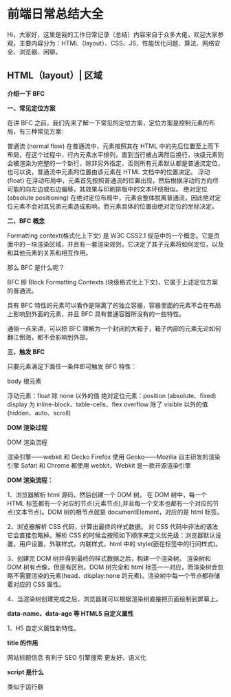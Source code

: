 # **前端日常总结大全**

Hi，大家好，这里是我的工作日常记录（总结）内容来自于众多大佬，欢迎大家参观，主要内容分为：HTML（layout）、CSS、JS、性能优化问题、算法、网络安全、浏览器、闲聊。

## **HTML（layout）| 区域**

**介绍一下 BFC**

**一、常见定位方案**

在讲 BFC 之前，我们先来了解一下常见的定位方案，定位方案是控制元素的布局，有三种常见方案:

普通流 (normal flow)
在普通流中，元素按照其在 HTML 中的先后位置至上而下布局，在这个过程中，行内元素水平排列，直到当行被占满然后换行，块级元素则会被渲染为完整的一个新行，除非另外指定，否则所有元素默认都是普通流定位，也可以说，普通流中元素的位置由该元素在 HTML 文档中的位置决定。
浮动 (float)
在浮动布局中，元素首先按照普通流的位置出现，然后根据浮动的方向尽可能的向左边或右边偏移，其效果与印刷排版中的文本环绕相似。
绝对定位 (absolute positioning)
在绝对定位布局中，元素会整体脱离普通流，因此绝对定位元素不会对其兄弟元素造成影响，而元素具体的位置由绝对定位的坐标决定。

**二、BFC 概念**

Formatting context(格式化上下文) 是 W3C CSS2.1 规范中的一个概念。它是页面中的一块渲染区域，并且有一套渲染规则，它决定了其子元素将如何定位，以及和其他元素的关系和相互作用。

那么 BFC 是什么呢？

BFC 即 Block Formatting Contexts (块级格式化上下文)，它属于上述定位方案的普通流。

具有 BFC 特性的元素可以看作是隔离了的独立容器，容器里面的元素不会在布局上影响到外面的元素，并且 BFC 具有普通容器所没有的一些特性。

通俗一点来讲，可以把 BFC 理解为一个封闭的大箱子，箱子内部的元素无论如何翻江倒海，都不会影响到外部。

**三、触发 BFC**

只要元素满足下面任一条件即可触发 BFC 特性：

body 根元素

浮动元素：float 除 none 以外的值
绝对定位元素：position (absolute、fixed)
display 为 inline-block、table-cells、flex
overflow 除了 visible 以外的值 (hidden、auto、scroll)

**DOM 渲染过程**

DOM 渲染流程

渲染引擎——webkit 和 Gecko
Firefox 使用 Geoko——Mozilla 自主研发的渲染引擎
Safari 和 Chrome 都使用 webkit，Webkit 是一款开源渲染引擎

**DOM 渲染流程：**

1、浏览器解析 html 源码，然后创建一个 DOM 树。
在 DOM 树中，每一个 HTML 标签都有一个对应的节点(元素节点),并且每一个文本也都有一个对应的节点(文本节点)。DOM 树的根节点就是 documentElement，对应的是 html 标签。

2、浏览器解析 CSS 代码，计算出最终的样式数据。
对 CSS 代码中非法的语法它会直接忽略掉。解析 CSS 的时候会按照如下顺序来定义优先级：浏览器默认设置，用户设置，外联样式，内联样式，html 中的 style(嵌在标签中的行间样式)。

3、创建完 DOM 树并得到最终的样式数据之后，构建一个渲染树。
渲染树和 DOM 树有点像，但是有区别。DOM 树完全和 html 标签一一对应，而渲染树会忽略不需要渲染的元素(head、display:none 的元素)。渲染树中每一个节点都存储着对应的 CSS 属性。

4、当渲染树创建完成之后，浏览器就可以根据渲染树直接把页面绘制到屏幕上。

**data-name、data-age 等 HTML5 自定义属性**

1、H5 自定义属性新特性。

**title 的作用**

网站标题信息
有利于 SEO 引擎搜索
更友好、语义化

**script 是什么**

类似于运行器 <script>标签，立刻唤醒 JavaScript 解析器来解析 js 代码。

**defer 和 async 的区别**

1、 `<script src="script.js">` 没有 defer 或 async,浏览器会立即加载并执行指定的脚本,“立即”指的是在渲染该 script 标签之下的文档元素之前,也就是说不等待后续载入的文档元素,读到就加载并执行。

2、` <script async src="script.js">` 有 async,加载和渲染后续文档元素的过程将和 script.js 的加载与执行并行进行（异步）。

3、 `<script defer src="myscript.js">` 有 defer,加载后续文档元素的过程将和 script.js 的加载并行进行（异步）,但是 script.js 的执行要在所有元素解析完成之后,DOMContentLoaded 事件触发之前完成。

从实用角度来说,首先把所有脚本都丢到 </body> 之前是最佳实践,因为对于旧浏览器来说这是唯一的优化选择,此法可保证非脚本的其他一切元素能够以最快的速度得到加载和解析。
defer 和 async 在网络读取（下载）这块儿是一样的,都是异步的（相较于 HTML 解析）
它俩的差别在于脚本下载完之后何时执行,显然 defer 是最接近我们对于应用脚本加载和执行的要求的。
关于 defer,此图未尽之处在于它是按照加载顺序执行脚本的,这一点要善加利用
async 则是一个乱序执行的主,反正对它来说脚本的加载和执行是紧紧挨着的,所以不管你声明的顺序如何,只要它加载完了就会立刻执行
仔细想想,async 对于应用脚本的用处不大,因为它完全不考虑依赖（哪怕是最低级的顺序执行）,不过它对于那些可以不依赖任何脚本或不被任何脚本依赖的脚本来说却是非常合适的

## **CSS | 区域**

**CSS 水平垂直居中**

1.position

    .center {
        background: red;
        width: 100px;
        height: 100px;
        position: absolute;
        top: 0;
        bottom: 0;
        left: 0;
        right: 0;
        margin: auto;
      }

       /* or */

      .center {
        background: red;
        width: 100px;
        height: 100px;
        position: absolute;
        top: 50%;
        left: 50%;
        margin: -50px 0 0 -50px;
      }

元素宽高未知 css

    .center {
        color: red;
        position: absolute;
        top: 50%;
        left: 50%;
        transform: translate(-50%,-50%);
      }

2.flex 布局

```html
<div class="wrap">
  <div class="item">test</div>
</div>
```

    .wrap {
        width: 100%;
        height: 100vh;
        display: flex;
        align-items: center;
        justify-content: center;
      }
      .item {
        color: red;
      }

3.使用伪类

```html
<div class="wrap">
  <div class="item">test</div>
</div>
```

    .wrap {
        width: 100%;
        height: 100%;
        background-color: #009ef4;
        text-align: center;
        position: absolute;
        top: 0;
        left: 0;
      }

      .wrap:after {
        display: inline-block;
        content: '';
        width: 0;
        height: 100%;
        vertical-align: middle;
      }

      .item {
        color: red;
        display: inline-block;
        vertical-align: middle;
      }

4.使用表格

```html
<div class="wrap">
  <div class="item">test</div>
</div>
```

    .wrap {
        width: 100%;
        height: 100vh;
        display: table;
      }

      .item {
        color: #F00;
        display: table-cell;
        vertical-align: middle;
        text-align: center;
      }

**盒模型**

CSS 盒模型本质上是一个盒子，封装周围的 HTML 元素，它包括：边距，边框，填充，和实际内容。

内容(content)、内边距(padding)、边框(border)、外边距(margin)， CSS 盒子模型都具备这些属性。

**标准盒模型和怪异盒模型的区别**

css 盒模型本质是一个盒子，它由边距、边框、填充和实际内容组成。盒模型能够让我们在其他元素和周边元素边框之间的空间放置元素。

标准盒与怪异盒的区别在于他们的总宽度的计算公式不一样。标准模式下总宽度=width+margin（左右）+padding（左右）border（左右）；怪异模式下总宽度=width+margin（左右）（就是说 width 已经包含了 padding 和 border 值）。标准模式下如果定义的 DOCTYPE 缺失，则在 ie6、ie7、ie8 下汇触发怪异模式。当设置为 box-sizing:content-box 时，将采用标准模式解析计算，也是默认模式；当设置为 box-sizing:border-box 时，将采用怪异模式解析计算;

**宽度不定，如何实现三个元素按照 1：1：1 布局**

父元素：display: flex;
子集：flex:1;

## **JS | 区域**

**JS 实现深浅拷贝**

```html

浅拷贝 // 1. ...实现 let copy1 = {...{x:1}} 

// 2. Object.assign实现 
let copy2 =Object.assign({}, {x:1}) 深拷贝

// 1. JOSN.stringify() //JSON.parse() 

let obj ={a: 1, b: {x: 3}} JSON.parse(JSON.stringify(obj)) 

// 2. 递归拷贝 function

	deepClone(obj) { 
		let copy = obj instanceof Array ? [] : {}
		for (let i in obj) {
			if (obj.hasOwnProperty(i)) {
				copy[i] = typeof obj[i] === 'object' ?
				deepClone(obj[i]) : obj[i]
			} 
		}
		return copy 
	}

```

**作用域和作用域链**

一、作用域
在 Javascript 中，作用域分为 全局作用域 和 函数作用域
全局作用域：
代码在程序的任何地方都能被访问，window 对象的内置属性都拥有全局作用域。
函数作用域：
在固定的代码片段才能被访问

二、作用域链一般情况下，变量取值到 创建 这个变量 的函数的作用域中取值。
但是如果在当前作用域中没有查到值，就会向上级作用域去查，直到查到全局作用域，这么一个查找过程形成的链条就叫做作用域链。

**闭包&&原型链**

1. 闭包

概念：闭包就是能够读取其他函数内部变量的函数。由于在 Javascript 语言中，只有函数内部的子函数才能读取局部变量，因此可以把闭包简单理解成“定义在一个函数内部的函数”。所以，在本质上，闭包就是将函数内部和函数外部连接起来的一座桥梁。

例子：函数 b 就是一个闭包函数，用于获取函数 a 内部的变量 i。当函数 a 的内部函数 b，被函数 a 外的一个变量 c 引用的时候，就创建了一个闭包。

作用：闭包可以用在许多地方。它的最大用处有两个

可以读取函数内部的变量
让这些变量的值始终保持在内存中
注意事项：

1）由于闭包会使得函数中的变量都被保存在内存中，内存消耗很大，所以不能滥用闭包，否则会造成网页的性能问题，在 IE 中可能导致内存泄露。解决方法是，在退出函数之前，将不使用的局部变量全部删除。

2）闭包会在父函数外部，改变父函数内部变量的值。所以，如果你把父函数当作对象（object）使用，把闭包当作它的公用方法（Public Method），把内部变量当作它的私有属性（private value），这时一定要小心，不要随便改变父函数内部变量的值。

2.原型链

原型：所有的函数都有一个特殊的属性 prototype(原型)，prototype 属性是一个指针，指向的是一个对象(原型对象)，原型对象中的方法和属性都可以被函数的实例所共享。所谓的函数实例是指以函数作为构造函数创建的对象，这些对象实例都可以共享构造函数的原型的方法。

原型链：原型链是用于查找引用类型（对象）的属性，查找属性会沿着原型链依次进行，如果找到该属性会停止搜索并做相应的操作，否则将会沿着原型链依次查找直到结尾。常见的应用是用在创建对象和继承中。

**[JavaScript 运行机制](https://baijiahao.baidu.com/s?id=1615713540466951098&wfr=spider&for=pchttp:// "JavaScript运行机制")**

1、JavaScript 语言是单线程的，同一个时间只能做一件事；
2、遵循事件循环机制，当 JS 解析执行时，会被引擎分为两类任务，同步任务（synchronous） 和 异步任务（asynchronous）。对于同步任务来说，会被推到执行栈按顺序去执行这些任务。对于异步任务来说，当其可以被执行时，会被放到一个 任务队列（task queue） 里等待 JS 引擎去执行。当执行栈中的所有同步任务完成后，JS 引擎才会去任务队列里查看是否有任务存在，并将任务放到执行栈中去执行，执行完了又会去任务队列里查看是否有已经可以执行的任务。这种循环检查的机制，就叫做事件循环(Event Loop)。对于任务队列，其实是有更细的分类。其被分为 微任务（microtask）队列 & 宏任务（macrotask）队列。

**DOMContentLoaded 和 window.onload 的区别**

**何时触发这两个事件？**

1、当 onload 事件触发时，页面上所有的 DOM，样式表，脚本，图片，flash 都已经加载完成了。
2、当 DOMContentLoaded 事件触发时，仅当 DOM 加载完成，不包括样式表，图片，flash。

**DOM 事件流的顺序**

DOM 事件流包括三个阶段:
事件捕获阶段
处于目标阶段
事件冒泡阶段

事件捕获阶段 => 处于目标阶段 => 事件冒泡阶段
在这个过程中可以使用 event.stopPropagation();来阻止这个过程继续执行；
而 addEventListener（）的第三个参数为：true 则表示将事件绑定在捕获阶段，false 表示将事件绑定在冒泡阶段；

捕获阶段：从 window 对象传导到目标节点（上层传到底层）称为“捕获阶段”（capture phase），捕获阶段不会响应任何事件；
目标阶段：在目标节点上触发，称为“目标阶段”
冒泡阶段：从目标节点传导回 window 对象（从底层传回上层），称为“冒泡阶段”（bubbling phase）。事件代理即是利用事件冒泡的机制把里层所需要响应的事件绑定到外层；

![](https://img-blog.csdnimg.cn/2019011111581623.jpg)

**事件委托**

1、可以大量节省内存占用，减少事件注册，比如在 ul 上代理所有 li 的 click 事件就非常棒
2、可以实现当新增子对象时无需再次对其绑定（动态绑定事件）

**setTimeout、Promise、Async、Await 异步原理和执行顺序**

**ES6 的新增功能**

1.Default Parameters（默认参数） in ES6
2.Template Literals（模板对象） in ES6
3.Multi-line Strings （多行字符串）in ES6
4.Destructuring Assignment （解构赋值）in ES6
5.Arrow Functions in（箭头函数） ES6
6.Promises in ES6
7.Block-Scoped Constructs Let and Const（块作用域 let 和 const）
8.Classes （类）in ES6
9.Modules （模块）in ES6

```html
import虽然属于声明命令，但它是和export命令配合使用的。export命令用于规定模块的对外接口，import命令用于输入其他模块提供的功能。
```

ES6 为字符串扩展了几个新的 API：

```html
includes()：返回布尔值，表示是否找到了参数字符串。
startsWith()：返回布尔值，表示参数字符串是否在原字符串的头部。
endsWith()：返回布尔值，表示参数字符串是否在原字符串的尾部。
```

**src 和 href 区别**

href 用于建立当前页面与引用资源之间的关系（链接），而 src 则会替换当前标签。遇到 href，页面会并行加载后续内容；而 src 则不同，浏览器需要加载完毕 src 的内容才会继续往下走。


**通过解析过程了解 JavaScript**

什么是 Javascript 解析引擎？
Javascript 解析引擎（简称 Javascript 引擎），是一个程序，是浏览器引擎的一个部分。

每个浏览器的 Javascript 解析引擎都不相同（因为每个浏览器编写 Javascript 解析引擎的语言（C 或者 C++）以及解析原理都不相同）。标准的 Javascript 解析引擎会按照 ECMAScript 文档来实现。虽然每个浏览器的 Javascript 解析引擎不同，但 Javascript 的语言性质决定了 Javascript 关键的渲染原理仍然是动态执行 Javascript 字符串。只是词法分析、语法分析、变量赋值、字符串拼接的实现方式有所不同。

JavaScript 解析引擎到底是干什么的？
JavaScript 解析引擎就是根据 ECMAScript 定义的语言标准来动态执行 JavaScript 字符串。虽然之前说现在很多浏览器不全是按照标准来的，解释机制也不尽相同，但动态解析 JS 的过程还是分成两个阶段：语法检查阶段和运行阶段。

语法检查包括词法分析和语法分析，运行阶段又包括预解析和运行阶段（像 V8 引擎会将 JavaScript 字符串编译成二进制代码，此过程应该归到语法检查过程中）。

JavaScript 解析过程
在 JavaScript 解析过程中，如遇错误就直接跳出当前代码块，直接执行下一个 script 代码段。所以在同一个 script 内的代码段有错误的话就不会执行下去，但是不会影响下一个 script 内的代码段。

第一阶段：语法检查
语法检查也是 JavaScript 解析器的工作之一，包括 词法分析 和 语法分析，过程大致如下：

一：词法分析
词法分析：JavaScript 解释器先把 JavaScript 代码（字符串）的字符流按照 ECMAScript 标准转换为记号流。

```
例如：把字符流：

a = (b - c);
转换为记号流：

NAME "a"
EQUALS
OPEN_PARENTHESIS
NAME "b"
MINUS
NAME "c"
CLOSE_PARENTHESIS
SEMICOLON
```

二：语法分析
语法分析：JavaScript 语法分析器在经过词法分析后，将记号流按照 ECMAScript 标准把词法分析所产生的记号生成语法树。
通俗地说就是把从程序中收集的信息存储到数据结构中，每取一个词法记号，就送入语法分析器进行分析。

语法分析不做的事：去掉注释，自动生成文档，提供错误位置（可以通过记录行号来提供）。ECMAScript 标准如下：

var，if，else，break，continue 等是 JavaScript 的关键词
abstract，int，long 等是 JavaScript 保留词
怎么样算是数字、怎么样算是字符串等等
定义了操作符（+，-，=）等操作符
定义了 JavaScript 的语法
定义了对表达式，语句等标准的处理算法，比如遇到==该如何处理
……
当语法检查正确无误之后，就可以进入运行阶段了。

第二阶段：运行阶段
一：预解析
第一步：JavaScript 引擎将语法检查正确后生成的语法树复制到当前执行上下文中。
第二步：JavaScript 引擎会对语法树当中的变量声明、函数声明以及函数的形参进行属性填充。

“预解析”从语法检查阶段复制过来的信息如下：

内部变量表 varDecls：varDecls 保存的用 var 进行显式声明的局部变量。
内嵌函数表 funDecls：在“预解析”阶段，发现有函数定义的时候，除了记录函数的声明外，还会创建一个原型链对象（prototype）。
…其他的信息。
执行上下文（execution context）

（一）预解析阶段创建的执行上下文包括：变量对象、作用域链、this

变量对象（Variable Object）：由 var declaration、function declaration（变量声明、函数声明）、arguments（参数）构成。变量对象是以单例形式存在。
作用域链（Scope Chain）：variable object + all parent scopes（变量对象以及所有父级作用域）构成。
this 值：（thisValue）：content object。this 值在进入上下文阶段就确定了。一旦进入执行代码阶段，this 值就不会变了。
（二）“预解析”阶段创建执行上下文之后，还会对变量对象/活动对象（VO/AO）的一些属性填充数值。

函数的形参：执行上下文的变量对象的一个属性，其属性名就是形参的名字，其值就是实参的值；对于没有传递的参数，其值为 undefined。
函数声明：执行上下文的变量对象的一个属性，属性名和值都是函数对象创建出来的；如果变量对象已经包含了相同名字的属性，则会替换它的值。
变量声明：执行上下文的变量对象的一个属性，其属性名即为变量名，其值为 undefined；如果变量名和已经声明的函数名或者函数的参数名相同，则不会影响已经存在的函数声明的属性，该声明会被忽略掉，但其包含的赋值操作不会忽略。
变量对象/活动对象（VO/AO）填充的顺序也是按照以上顺序：函数的形参->函数声明->变量声明；在变量对象/活动对象（VO/AO）中权重高低也按照函数的形参->函数声明->变量声明顺序来。

如下代码：


```
    var a=1;
    function b(a) {
        alert(a);
    }
    var b;
    alert(b); // function b(a) { alert(a); }
    b();  //undefined
```


变量对象/活动对象（VO/AO）填充及优先顺序

以上代码在进入执行上下文时，按照函数的形参->函数声明->变量声明顺序来填充，并且优先权永远都是函数的形参>函数声明>变量声明，所以只要 alert(a)中的 a 是函数中的形参，就永远不会被函数和变量声明覆盖。就算没有赋值也是默认填充的 undefined 值。

第二部分：执行代码
经过“预解析”创建执行上下文之后，就进入执行代码阶段，VO/AO 就会重新赋予真实的值，“预解析”阶段赋予的 undefined 值会被覆盖。

此阶段才是程序真正进入执行阶段，Javascript 引擎会一行一行的读取并运行代码。此时那些变量都会重新赋值。

假如变量是定义在函数内的，而函数从头到尾都没被激活（调用）的话，则变量值永远都是 undefined 值。

进入了执行代码阶段，在“预解析”阶段所创建的任何东西可能都会改变，不仅仅是 VO/AO，this 和作用域链也会因为某些语句而改变，后面会讲到。

了解完 Javascript 的解析过程最后我们再来了解下 firebug 的控制台对 Javascript 的报错提示吧。

其实 firebug 的控制台也算是 JavaScript 的解释器，而且他们会提示我们哪行出现了错误或者错误发生在哪个时期，语法检查阶段错误，还是运行期错误。


```
如下：

    alert(var);// SyntaxError: syntax error 语法分析阶段错误 ：语法错误
    var=1;; // SyntaxError: missing variable name 语法分析阶段错误 ：var是保留字符，导致变量名丢失
    a=b=v // ReferenceError: v is not defined 运行期错误： v 是未定义的
    JavaScript错误信息)
```


有如此详细的错误提示，是不是就很快就知道代码中到底是哪里错了呢！

接下来我们详细来介绍执行上下文中的一个重要概念——作用域链。

作用域链（Scope Chain）

作用域链是处理标识符时进行变量查询的变量对象列表，每个执行上下文都有自己的变量对象：对于全局上下文而言，其变量对象就是全局对象本身；对于函数而言，其变量对象就是活动对象。

作用域链以及执行上下文的关系

在 Javascript 中只有函数能规定作用域，全局执行上下文中的 Scope 是全局上下文中的属性，也是最外层的作用域链。

函数的属性[[Scope]]是在“预解析”的时候就已经存在的了，它包含了所有上层变量对象，并一直保存在函数中。就算函数永远都没被激活（调用），[[Scope]]也都还是存在函数对象上。

创建执行上下文的 Scope 属性和进入执行上下文的过程如下：

Scope = AO + [[Scope]] //预解析时的 Scope 属性
Scope = [AO].concat([[Scope]]); //执行阶段，将 AO 添加到作用域链的最前端
执行上下文定义的 Scope 属性变化过程

执行上下文中的[AO]是函数的活动对象，而[[Scope]]则是该函数属性作用域。当前函数的 AO 永远是在最前面的，保存在堆栈上，而每当函数激活的时候，这些 AO 都会压栈到该堆栈上，查询变量是先从栈顶开始查找，也就是说作用域链的栈顶永远是当前正在执行的代码所在环境的 VO/AO（当函数调用结束后，则会从栈顶移除）。

通俗点讲就是：JavaScript 解释器通过作用域链将不同执行位置上的变量对象串连成列表，并借助这个列表帮助 JavaScript 解释器检索变量的值。作用域链相当于一个索引表，并通过编号来存储它们的嵌套关系。当 JavaScript 解释器检索变量的值，会按着这个索引编号进行快速查找，直到找到全局对象为止，如果没有找到值，则传递一个特殊的 undefined 值。

是不是又想到了一条 JavaScript 高效准则：为什么说在该函数内定义的变量，能减少函数嵌套能提高 JavaScript 的效率？因为函数定义的变量，此变量永远在栈顶，这样子查询变量的时间变短了。

作用域的特性

保证查询有序的访问所有变量和函数
作用域链感觉就是一个 VO 链表，当访问一个变量时，先在链表的第一个 VO 上查找，如果没有找到则继续在第二个 VO 上查找，直到搜索结束，也就是搜索到全局执行环境的 VO 中。这也就形成了作用域链的概念。


```
var color="blue";
function changecolor(){
var anothercolor="red";
function swapcolors(){
var tempcolor=anothercolor;
anothercolor=color;
color=tempcolor; // Todo something
}
swapcolors();
}
changecolor();//这里不能访问 tempcolor 和 anocolor;但是可以访问 color;
alert("Color is now "+color);
```

作用域链保护变量安全

函数的作用域是在函数创建即“预解析”阶段就已经就已经定义了，而在代码执行阶段则是将函数的作用域添加到作用域链上。

原型链查询

在介绍“预解析”阶段时，我们有提到当创建函数时，同时也会创建原型链对象（prototype）函数天生的。原型链对象在作用域链中没有找到变量对象时，那么就会通过原型链来查找。


```
function Foo() {
function bar() {
alert(x);
}
bar();
}
Object.prototype.x = 10;
Foo(); // 10
```

上例中在作用域链中遍历查询，到了全局对象了，该对象继承自 Object.prototype，因此，最终变量“x”的值就变成了 10。不过，在原型链上定义变量对象有些浏览器不支持，譬如 IE6，而且这样增加了变量对象的查询时间。所以变量声明尽量在调用函数 AO 里，即在用到该变量的函数内声明变量对象。

作用域是在“预解析”时就已经决定的，所以作用域被叫做静态作用域，而在执行阶段的则被叫做动态链，因为在执行阶段会改变作用域链中填充的值。


**手撕 简版 Promise**

```javascript
let myPromise = function (executor) {
  let self = this; //缓存一下this

  self.status = "pending"; // 状态管理 状态的变化只能由pending变为resolved或者rejected。一件事情不能既成功又失败。所以resolved和rejected不能相互转化。
  self.value = undefined; // 成功后的值 传给resolve
  self.reason = undefined; //失败原因 传给reject

  self.onResolvedCallbacks = []; // 存放then中成功的回调
  self.onRejectedCallbacks = []; // 存放then中失败的回调
  // 这里说明一下，第三步使用定时器。执行完 new Promise 之后，会执行then方法，此时会把then中的方法缓存起来，并不执行：此时状态还是pending。等到定时器2秒之后，执行
  // resolve|reject 时，而是依次执行存放在数组中的方法。 参考发布订阅模式

  function resolve(value) {
    // pending => resolved
    if (self.status === "pending") {
      self.value = value;
      self.status = "resolved";
      // 依次执行缓存的成功的回调
      self.onResolvedCallbacks.forEach((fn) => fn(self.value));
    }
  }

  function reject(reason) {
    // pending => rejected
    if (self.status === "pending") {
      self.value = value;
      self.status = "rejected";
      // 依次执行缓存的失败的回调
      self.onRejectedCallbacks.forEach((fn) => fn(self.reason));
    }
  }

  try {
    //new Promise 时 executor执行
    executor(resolve, reject);
  } catch (error) {
    reject(error); // 当executor中执行有异常时，直接执行reject
  }
};

// 每个Promise实例上都有then方法
Promise.prototype.then = function (onFulfilled, onRejected) {
  let self = this;

  // 执行了 resolve
  if (self.status === "resolved") {
    // 执行成功的回调
    onFulfilled(self.value);
  }

  // 执行了 reject
  if (self.status === "rejected") {
    // 执行失败的回调
    onRejected(self.reason);
  }

  // new Promise中可以支持异步行为 当既不执行resolve又不执行reject时 状态是默认的等待态pending
  if (self.status === "pending") {
    // 缓存成功的回调
    self.onResolvedCallbacks.push(onFulfilled);
    // 缓存失败的回调
    self.onRejectedCallbacks.push(onRejected);
  }
};
```

## **性能优化问题 | 区域**

**JS 更新 DOM 后页面及时渲染问题**

深入研究浏览器内核可以发现，浏览器内核是多线程的，其中一个常驻线程叫 javascript 引擎线程，负责执行 js 代码，还有一个常驻线程叫 GUI 渲染线程，负责页面渲染，dom 重画等操作。javascript 引擎是基于事件驱动单线程执行的，js 线程一直在等待着任务列表中的任务到来，而 js 线程与 gui 渲染线程是互斥的，当 js 线程执行时，渲染线程呈挂起状态，只有当 js 线程空闲时渲染线程才会执行。所以，我们可以理解为什么 dom 更新总是不能被立刻执行。就我们的代码来说，显示提示和隐藏提示的 dom 操作都被浏览器记下来了并放在 gui 渲染线程的任务队列中，但都没有立刻进行渲染，而是在当前函数完成后（js 线程已处于空闲状态），进行最终的 dom 渲染，而我们的用户则基本感受不到这个过程，因为经过 show 和 hide 两个相反的操作，相当于 dom 完全没变。

![](https://img-blog.csdn.net/20131116163500734)

浏览器的行为虽然是合理的，但却给我们带来了麻烦，怎么才能强制浏览器执行 dom 更新的操作以满足我们的业务需要，给用户友好的提示呢，有两种方法：

采用 alert 语句进行提示，alert 语句会 block 住 js 线程，将执行权让给 gui 渲染线程，执行 alert 之后浏览器会把这个语句之前的所有对 dom 的操作都进行体现。这个方法虽然简单有效，但不具有可操作性，首先 alert 是简单粗暴的一种提示方式，反倒降低了用户体验，其次不能适用在各种场景中，不可能在系统中无缘无故地弹出个 alert 框只是为了强制重画更新的 dom。所以，该方法不值得推广。

采用 setTimeout 方法，这是普遍的解决方案。把计算逻辑和隐藏提示的方法放在 setTimeout 里可以解决这个问题，因为 setTimeout 启用了一个定时器，指定在经过一段时间后执行某段逻辑，从而使这段逻辑跳离了当前函数体，使当前函数可以快速地执行完，之后如果 js 引擎线程中没有排队的任务，则 gui 渲染线程得到执行，showTip 相关的 dom 更新得到体现。当定时器到时后，js 线程又得到了新的任务，从而使计算逻辑和隐藏提示的操作得到执行。


**前端页面加载阻塞渲染问题，如何解决？**

一、解析 DOM 树和 CSSOM

1.HTML 标签进行 Dom 树解析
解析遇到 link、script、img 标签时，浏览器会向服务器发送请求资源。
script 的加载或者执行都会阻塞 html 解析、其他下载线程以及渲染线程。
link 加载完 css 后会解析为 CSSOM(层叠样式表对象模型,一棵仅含有样式信息的树)。css 的加载和解析不会阻塞 html 的解析，但会阻塞渲染。
img 的加载不会阻塞 html 的解析，但 img 加载后并不渲染，它需要等待 Render Tree 生成完后才和 Render Tree 一起渲染出来。未下载完的图片需等下载完后才渲染。

2.CSS 语法进行 CSS 树解析
CSS 解释器将 CSS 进行解释然后解析
划重点！！！Dom 树和 CSSOM 两者不是解析完再渲染的，而是边解析边进行渲染的！
DOM 树和 CSSOM 渲染完成后合并生成 Render 树
布局（reflow 重排发生在这个阶段）
布局（reflow 重排发生在这个阶段）

这个阶段是通过递归调用进行布局的，引擎计算各元素的尺寸大小，进行布局树绘制

触发重排：

页面首次渲染
浏览器窗口大小变化
元素尺寸、位置、内容、字体大小发生变化
添加或删除可见的元素
激活伪类时

绘制（repainting 重绘发生在这个阶段）
触发重绘：改变元素颜色、背景、visibility、outline 等属性

重排一定会触发重绘，重绘不一定会触发重排 。

阻塞问题总结
阻塞发生的情况：
遇到 script 标签加载 js 的时候会加载 js 并且执行完毕才开始渲染
遇到 alert 会阻塞
css 也会阻塞
css 是由单独的下载线程异步下载的。

总结：
1.css 加载不会阻塞 DOM 树的解析
2.css 加载会阻塞 DOM 树（render 树）的渲染
3.css 加载会阻塞后面 js 语句的执行

为了避免让用户看到长时间的白屏时间，我们应该尽可能的提高 css 加载速度，比如可以使用以下几种方法:

使用 CDN(因为 CDN 会根据你的网络状况，替你挑选最近的一个具有缓存内容的节点为你提供资源，因此可以减少加载时间)
对 css 进行压缩(可以用很多打包工具，比如 webpack,gulp 等，也可以通过开启 gzip 压缩)
合理的使用缓存(设置 cache-control,expires,以及 E-tag 都是不错的，不过要注意一个问题，就是文件更新后，你要避免缓存而带来的影响。其中一个解决防范是在文件名字后面加一个版本号)
减少 http 请求数，将多个 css 文件合并，或者是干脆直接写成内联样式(内联样式的一个缺点就是不能缓存)

![](https://img2018.cnblogs.com/blog/1659314/201908/1659314-20190822111456778-550471352.jpg)

**性能分析 chrome devtool lighthouse**

**浏览器渲染过程与性能优化**

https://juejin.cn/post/6844904040346681358#heading-27


## **算法 | 区域**

**经典的斐波那契数列：1，1，2，3，5，8，13……即从第三项起，每一项的值是前两项值的和。现在求第n项的值**

```
function fibonacci(n) { var n1 = 1, n2 = 1, sum; for (let i = 2; i < n; i++) {
console.log(n1); sum = n1 + n2 n1 = n2 n2 = sum } return sum } fibonacci(30)

```


```
var fibona = function (n) {
    // 如果求第一项或者第二项，则直接返回1
    if (n === 1 || n === 2) return 1;
    // 否则的话，返回前两项的和
    return fibona(n - 1) + fibona(n - 2);
}
console.log(fibona(5)) // 3复制代
```

根据递归的思想，首先设置递归的终止条件，就是n=1或者n=2的时候返回1。否则的话就重复调用自身，即第n项的值是第n-1和第n-2项的和，那么同理，第n-1项的值是第n-1-2和n-1-1项的值，依次类推，通过递归，最终都转化成了f(1)或f(2)的值相加。

Tip：像斐波契数列这类的求值函数，计算量还是有些大的，所以我们完全可以做个缓存，在多次求相同的值的时候，我们可以直接从缓存取值。

尾递归的原理：

     当编译器检测到一个函数调用是尾递归的时候，它就覆盖当前的活动记录而不是在栈中去创建一个新的。编译器可以做到这点，因为递归调用是当前活跃期内最后一条待执行的语句，于是当这个调用返回时栈帧中并没有其他事情可做，因此也就没有保存栈帧的必要了。通过覆盖当前的栈帧而不是在其之上重新添加一个，这样所使用的栈空间就大大缩减了，这使得实际的运行效率会变得更高。
	 
**以尾递归方式实现阶乘函数的实现：**


```
int facttail(int n, int res)
{
    if (n < 0)
        return 0;
    else if(n == 0)
        return 1;
    else if(n == 1)
        return res;
    else
        return facttail(n - 1, n *res);
}

```

## **网络安全 | 区域**

**Cookie 安全性**

一、对保存到 cookie 里面的敏感信息必须加密

二、设置 HttpOnly 为 true
1、该属性值的作用就是防止 Cookie 值被页面脚本读取。
2、但是设置 HttpOnly 属性，HttpOnly 属性只是增加了攻击者的难度，Cookie 盗窃的威胁并没有彻底消除，因为 cookie 还是有可能传递的过程中被监听捕获后信息泄漏。

三、设置 Secure 为 true
1、给 Cookie 设置该属性时，只有在 https 协议下访问的时候，浏览器才会发送该 Cookie。
2、把 cookie 设置为 secure，只保证 cookie 与 WEB 服务器之间的数据传输过程加密，而保存在本地的 cookie 文件并不加密。如果想让本地 cookie 也加密，得自己加密数据。

四、给 Cookie 设置有效期
1、如果不设置有效期，万一用户获取到用户的 Cookie 后，就可以一直使用用户身份登录。
2、在设置 Cookie 认证的时候，需要加入两个时间，一个是“即使一直在活动，也要失效”的时间，一个是“长时间不活动的失效时间”，并在 Web 应用中，首先判断两个时间是否已超时，再执行其他操作。

**XSRF 攻击**

1、检测请求头中的 Referer 字段
2、添加检验 token

**XSS 攻击**

1、可以合理利用现有成熟框架、开启自带的 HTML 转义功能，过滤特殊字符。
2、校验用户输入的特殊字符
3、前端和服务端合作，阻止未转义特殊字符输出。
4、尽量避免内联事件，尽量不要使用 <code>onLoad="onload('{{data}}')"</code>、<code>onClick="go('{{action}}')"</code> 这种拼接内联事件的写法。在 JavaScript 中通过 <code>.addEventlistener()</code> 事件绑定会更安全。
5、避免拼接 HTML</strong>前端采用拼接 HTML 的方法比较危险，如果框架允许，使用 <code>createElement</code>、<code>setAttribute</code> 之类的方法实现。或者采用比较成熟的渲染框架，如 Vue/React 等。


## **浏览器| HTTP | 区域**

**HTTP 1.0 和 HTTP2.0 的区别**

HTTP/2 没有改变 HTTP 的基本语义和操作，各种操作方法（如 GET/POST/HEAD 等）、请求头和请求体机制都没有改变，不同的只是传输的方式改变了。HTTP/1.x 协议以换行符作为纯文本的分隔符，而 HTTP/2 将所有传输的信息分割为更小的消息和帧，并采用二进制格式对它们编码。

**HTTP/2 的主要功能特性**

将 HTTP 协议中的纯文本传输修改成了二进制帧传输，分为头部帧和数据帧。
使用 HPCAK 对头部数据压缩，添加头部索引减少重复头部数据传输。
添加数据优先级，针对不同的数据源建立不同的优先级树，确保优先级高的数据不会被阻塞。
请求响应的复用，同一个数据流中可以同时以不同的顺序发送多个不同的帧，每个数据源只产生一个连接。
流控制，阻止发送方向接收方发送的大量数据，通过请求窗口限制请求速率。
服务端推送，打破严格的请求-响应机制，服务端也可以主动推送数据到客户端。

**HTTP/2 数据传输的基本元素**

新的 HTTP/2 协议通过二进制帧来传输数据，改变了客户端与服务器之间交换数据的方式，主要涉及了三个概念：

帧：HTTP/2 数据传输的基本单位，通过把原始的文本数据处理成二进制帧来发送。
消息：逻辑请求和响应构成的统一整体就是消息。
数据流：建立的 TCP 连接，承载发送一条和多条消息。
帧和消息

和 HTTP/1 一样，HTTP/2 依旧还是保留了请求头、请求体以及响应体的部分。只不过在传输的时候被处理成了二进制的内容格式，同时把请求帧和响应帧区分开来了，两者可以单独发送。


**HTTP CODE 状态码**

```html
100 Continue 继续，一般在发送post请求时，已发送了http
header之后服务端将返回此信息，表示确认，之后发送具体参数信息 200 OK 正常返回信息
201 Created 请求成功并且服务器创建了新的资源 202 Accepted
服务器已接受请求，但尚未处理 301 Moved Permanently 请求的网页已永久移动到新位置
302 Found 临时性重定向 303 See Other 临时性重定向，且总是使用 GET 请求新的 URI
304 Not Modified 自从上次请求后，请求的网页未修改过 400 Bad Request
服务器无法理解请求的格式，客户端不应当尝试再次使用相同的内容发起请求 401
Unauthorized 请求未授权 403 Forbidden 禁止访问 404 Not Found 找不到如何与 URI
相匹配的资源 500 Internal Server Error 最常见的服务器端错误 503 Service
Unavailable 服务器端暂时无法处理请求（可能是过载或维护）
```


**从输入 url 到页面加载发生了什么**

这是一道经典的面试题，这道题没有一个标准的答案，它涉及很多的知识点，面试官会通过这道题了解你对哪一方面的知识比较擅长，然后继续追问看看你的掌握程度。当然我写的这些也只是我的一些简单的理解，从前端的角度出发，我觉得首先回答必须包括几个基本的点，然后在根据你的理解深入回答。

1、浏览器的地址栏输入 URL 并按下回车。

2、浏览器查找当前 URL 是否存在缓存，并比较缓存是否过期。

3、DNS 解析 URL 对应的 IP。

4、根据 IP 建立 TCP 连接（三次握手）。

5、HTTP 发起请求。

6、服务器处理请求，浏览器接收 HTTP 响应。

7、渲染页面，构建 DOM 树。

8、关闭 TCP 连接（四次挥手）。

说完整个过程的几个关键点后我们再来展开的说一下。

一、URL

我们常见的 RUL 是这样的:http://www.baidu.com,这个域名由三部分组成：协议名、域名、端口号，这里端口是默认所以隐藏。除此之外URL还会包含一些路径、查询和其他片段，例如：http://www.tuicool.com/search?kw=%E4%。我们最常见的的协议是HTTP协议，除此之外还有加密的HTTPS协议、FTP协议、FILe协议等等。URL的中间部分为域名或者是IP，之后就是端口号了。通常端口号不常见是因为大部分的都是使用默认端口，如HTTP默认端口80，HTTPS默认端口443。说到这里可能有的面试官会问你同源策略，以及更深层次的跨域的问题，我今天就不在这里展开了。

二、缓存

说完 URL 我们说说浏览器缓存,HTTP 缓存有多种规则，根据是否需要重新向服务器发起请求来分类，我将其分为强制缓存，对比缓存。

强制缓存判断 HTTP 首部字段：cache-control，Expires。

Expires 是一个绝对时间，即服务器时间。浏览器检查当前时间，如果还没到失效时间就直接使用缓存文件。但是该方法存在一个问题：服务器时间与客户端时间可能不一致。因此该字段已经很少使用。

cache-control 中的 max-age 保存一个相对时间。例如 Cache-Control: max-age = 484200，表示浏览器收到文件后，缓存在 484200s 内均有效。 如果同时存在 cache-control 和 Expires，浏览器总是优先使用 cache-control。

对比缓存通过 HTTP 的 last-modified，Etag 字段进行判断。

last-modified 是第一次请求资源时，服务器返回的字段，表示最后一次更新的时间。下一次浏览器请求资源时就发送 if-modified-since 字段。服务器用本地 Last-modified 时间与 if-modified-since 时间比较，如果不一致则认为缓存已过期并返回新资源给浏览器；如果时间一致则发送 304 状态码，让浏览器继续使用缓存。

Etag：资源的实体标识（哈希字符串），当资源内容更新时，Etag 会改变。服务器会判断 Etag 是否发生变化，如果变化则返回新资源，否则返回 304。

![](https://images2015.cnblogs.com/blog/1034346/201703/1034346-20170329142757404-377860259.png)

三、DNS 域名解析

我们知道在地址栏输入的域名并不是最后资源所在的真实位置，域名只是与 IP 地址的一个映射。网络服务器的 IP 地址那么多，我们不可能去记一串串的数字，因此域名就产生了，域名解析的过程实际是将域名还原为 IP 地址的过程。

首先浏览器先检查本地 hosts 文件是否有这个网址映射关系，如果有就调用这个 IP 地址映射，完成域名解析。

如果没找到则会查找本地 DNS 解析器缓存，如果查找到则返回。

如果还是没有找到则会查找本地 DNS 服务器，如果查找到则返回。

最后迭代查询，按根域服务器 ->顶级域,.cn->第二层域，hb.cn ->子域，www.hb.cn的顺序找到IP地址。

![](https://images2015.cnblogs.com/blog/1034346/201703/1034346-20170329144552311-345405404.jpg)

递归查询，按上一级 DNS 服务器->上上级->....逐级向上查询找到 IP 地址。

![](https://images2015.cnblogs.com/blog/1034346/201703/1034346-20170329144611358-1044454178.jpg)

四、TCP 连接

在通过第一步的 DNS 域名解析后，获取到了服务器的 IP 地址，在获取到 IP 地址后，便会开始建立一次连接，这是由 TCP 协议完成的，主要通过三次握手进行连接。

第一次握手： 建立连接时，客户端发送 syn 包（syn=j）到服务器，并进入 SYN_SENT 状态，等待服务器确认；

第二次握手： 服务器收到 syn 包，必须确认客户的 SYN（ack=j+1），同时自己也发送一个 SYN 包（syn=k），即 SYN+ACK 包，此时服务器进入 SYN_RECV 状态；

第三次握手： 客户端收到服务器的 SYN+ACK 包，向服务器发送确认包 ACK(ack=k+1），此包发送完毕，客户端和服务器进入 ESTABLISHED（TCP 连接成功）状态，完成三次握手。

完成三次握手，客户端与服务器开始传送数据。

![](https://images2015.cnblogs.com/blog/1034346/201703/1034346-20170329145607592-1103856922.png)

**五、浏览器向服务器发送 HTTP 请求**

完整的 HTTP 请求包含请求起始行、请求头部、请求主体三部分。

![](https://images2015.cnblogs.com/blog/1034346/201703/1034346-20170329150734545-432760222.jpg)

**六、浏览器接收响应**

服务器在收到浏览器发送的 HTTP 请求之后，会将收到的 HTTP 报文封装成 HTTP 的 Request 对象，并通过不同的 Web 服务器进行处理，处理完的结果以 HTTP 的 Response 对象返回，主要包括状态码，响应头，响应报文三个部分。

状态码主要包括以下部分

1xx：指示信息–表示请求已接收，继续处理。

2xx：成功–表示请求已被成功接收、理解、接受。

3xx：重定向–要完成请求必须进行更进一步的操作。

4xx：客户端错误–请求有语法错误或请求无法实现。

5xx：服务器端错误–服务器未能实现合法的请求。

响应头主要由 Cache-Control、 Connection、Date、Pragma 等组成。

响应体为服务器返回给浏览器的信息，主要由 HTML，css，js，图片文件组成。

七、页面渲染

如果说响应的内容是 HTML 文档的话，就需要浏览器进行解析渲染呈现给用户。整个过程涉及两个方面：解析和渲染。在渲染页面之前，需要构建 DOM 树和 CSSOM 树。

![](https://images2015.cnblogs.com/blog/1034346/201703/1034346-20170329153247436-670728382.png)

在浏览器还没接收到完整的 HTML 文件时，它就开始渲染页面了，在遇到外部链入的脚本标签或样式标签或图片时，会再次发送 HTTP 请求重复上述的步骤。在收到 CSS 文件后会对已经渲染的页面重新渲染，加入它们应有的样式，图片文件加载完立刻显示在相应位置。在这一过程中可能会触发页面的重绘或重排。这里就涉及了两个重要概念：Reflow 和 Repaint。

Reflow，也称作 Layout，中文叫回流，一般意味着元素的内容、结构、位置或尺寸发生了变化，需要重新计算样式和渲染树，这个过程称为 Reflow。

Repaint，中文重绘，意味着元素发生的改变只是影响了元素的一些外观之类的时候（例如，背景色，边框颜色，文字颜色等），此时只需要应用新样式绘制这个元素就 OK 了，这个过程称为 Repaint。

所以说 Reflow 的成本比 Repaint 的成本高得多的多。DOM 树里的每个结点都会有 reflow 方法，一个结点的 reflow 很有可能导致子结点，甚至父点以及同级结点的 reflow。

下面这些动作有很大可能会是成本比较高的：

增加、删除、修改 DOM 结点时，会导致 Reflow 或 Repaint

移动 DOM 的位置，或是搞个动画的时候

内容发生变化

修改 CSS 样式的时候

Resize 窗口的时候（移动端没有这个问题），或是滚动的时候

修改网页的默认字体时

基本上来说，reflow 有如下的几个原因：

Initial，网页初始化的时候

Incremental，一些 js 在操作 DOM 树时

Resize，其些元件的尺寸变了

StyleChange，如果 CSS 的属性发生变化了

Dirty，几个 Incremental 的 reflow 发生在同一个 frame 的子树上

**八、关闭 TCP 连接或继续保持连接**

通过四次挥手关闭连接(FIN ACK, ACK, FIN ACK, ACK)。

![](https://images2015.cnblogs.com/blog/1034346/201703/1034346-20170329153945389-2019926409.png)

第一次挥手是浏览器发完数据后，发送 FIN 请求断开连接。

第二次挥手是服务器发送 ACK 表示同意，如果在这一次服务器也发送 FIN 请求断开连接似乎也没有不妥，但考虑到服务器可能还有数据要发送，所以服务器发送 FIN 应该放在第三次挥手中。

这样浏览器需要返回 ACK 表示同意，也就是第四次挥手。

至此从浏览器地址栏输入 URL 到页面呈现到你面前的整个过程就分析完了。

<br/>

**浏览器缓存**

强制缓存优先于协商缓存进行，若强制缓存(Expires 和 Cache-Control)生效则直接使用缓存，若不生效则进行协商缓存(Last-Modified / If-Modified-Since 和 Etag / If-None-Match)，协商缓存由服务器决定是否使用缓存，若协商缓存失效，那么代表该请求的缓存失效，重新获取请求结果，再存入浏览器缓存中；生效则返回 304，继续使用缓存，主要过程如下：

![](https://pics1.baidu.com/feed/bd3eb13533fa828bdc28583dc7e44d33950a5ae3.jpeg?token=e62e6b72e2053c46185f2ddf0532a861)

![](https://www.mwcxs.top/static/upload/pics/2019/1/30SX0D2hqApuJ7Z44y609Z3RKp.png)


## get 和 post 区别

## 重载重写区别，应用场景

## 合并两个有序数组

## css 三角形的实现

<br/>

## **闲聊 | 区域**

**前端技术专家**

![](https://static001.geekbang.org/resource/image/e0/92/e0c654fa7cf5f63cdcca1b6c51008992.jpeg)

对标阿里 P7 级别。到了这个级别，我们从图上可以看到，要求又不一样了，比如组件变成了组件体系，工具变成了工具链和持续集成体系，性能优化变成了性能体系。这些东西变得不仅仅是称呼，还有工作的内容，这个级别跟资深工程师的主要区别是，从解决单点问题变成系统性方法，从服务自己变成服务团队，从一次性发挥变成持续性输出。比如，资深工程师可能做一些组件，然后在项目里面用，自己的代码可维护性提升了，复用也做得更好了。但是前端专家要考虑制定组件规范推广到团队，还要做培训，考虑组件如何开发、管理和下线。资深工程师做性能，把自己的页面优化好了就可以了，但是前端专家就需要考虑采集数据、做报表和监控、总结 checklist、跟工具结合、定性能指标等等。由于这个级别对架构能力、工程和软技能要求很高，所以算是比较难以跨越的。
